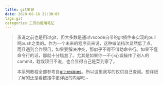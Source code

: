 ```yaml
---
title: git笔记
date: 2020-08-16 22:30:03
tags:git
categories:工具的使用笔记
---
```


>虽说之前也是用过git，但大多数是通过vscode自带的git插件来实现的pull啊push之类的。作为一个未来的程序员来说，这种做法档次显然低了点。而且遇到合作项目，如果要解决冲突，那似乎不得不借助命令行。如果不懂命令行的话，那就十分尴尬了。尤其是如果你一不小心误操作了别人的commit，耽误项目不说，也会显得自己是菜到家了。
>
>本系列教程全部参考自[git-recipes](https://github.com/geeeeeeeeek/git-recipes)。所以这里我写的仅供自己查阅。想详细了解的还是看链接中更详细的内容吧~

